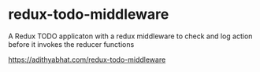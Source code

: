 # redux-todo-middleware
A Redux TODO applicaton with a redux middleware to check and log action before it invokes the reducer functions

https://adithyabhat.com/redux-todo-middleware
